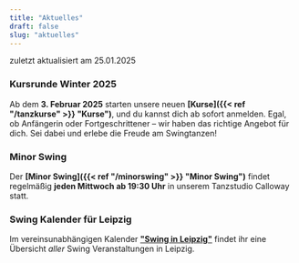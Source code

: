 ```yaml
---
title: "Aktuelles"
draft: false
slug: "aktuelles"
---
```


zuletzt aktualisiert am 25.01.2025

[//]: # (### Friday Night Balboa)
[//]: # (Im November laden wir euch wieder zum **[Friday Night Balboa]&#40;{{< ref "/fridaynightbalboa" >}} "Friday Night Balboa"&#41;**-Abend im Calloway ein: Am **29.11.**ab 18:30 Uhr starten wir mit einem Drop-In-Kurs, danach wird getanzt!)

[//]: # (### Tag der offenen Tür am 19.01.2025)
[//]: # (Am **19.01.2025** öffnen wir unsere Türen für euch! Kommt vorbei, lernt Swingtänze kennen und schnuppert in unsere Welt des Tanzes hinein. Weitere Infos findet ihr auf der Seite von unseren **[Tag der offenen Tür]&#40;{{< ref "/opendoor" >}} "Tag der offenen Tür"&#41;**! Danach gibt es die Möglichkeit, beim [Tea Dance]&#40;{{< ref "/swingteatime" >}} "Tea Dance"&#41; weiterzutanzen.)

### Kursrunde Winter 2025
Ab dem **3. Februar 2025** starten unsere neuen **[Kurse]({{< ref "/tanzkurse" >}} "Kurse")**, und du kannst dich ab sofort anmelden. Egal, ob Anfängerin oder Fortgeschrittener – wir haben das richtige Angebot für dich. Sei dabei und erlebe die Freude am Swingtanzen!

### Minor Swing
Der **[Minor Swing]({{< ref "/minorswing" >}} "Minor Swing")** findet regelmäßig **jeden Mittwoch ab 19:30 Uhr** in unserem Tanzstudio Calloway statt.

### Swing Kalender für Leipzig
Im vereinsunabhängigen Kalender [**"Swing in Leipzig"**](https://kalender.digital/0c529f4b4448ea55b992) findet ihr eine Übersicht *aller* Swing Veranstaltungen in Leipzig.
